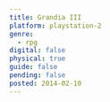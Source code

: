 ```yaml
---
title: Grandia III
platform: playstation-2
genre:
  - rpg
digital: false
physical: true
guide: false
pending: false
posted: 2014-02-10
---
```

